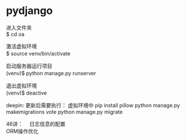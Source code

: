 
# pydjango

进入文件夹  
$ cd oa 

激活虚拟环境  
$ source venv/bin/activate　　

启动服务器运行项目  
(venv)$ python manage.py runserver　　

退出虚拟环境  
(venv)$ deactive　　


deepin: 更新后需要执行：
    虚拟环境中
        pip install pillow
        python manage.py makemigrations vote
        python manage.py migrate

46讲：　
    日志信息的配置  
    ORM操作优化  